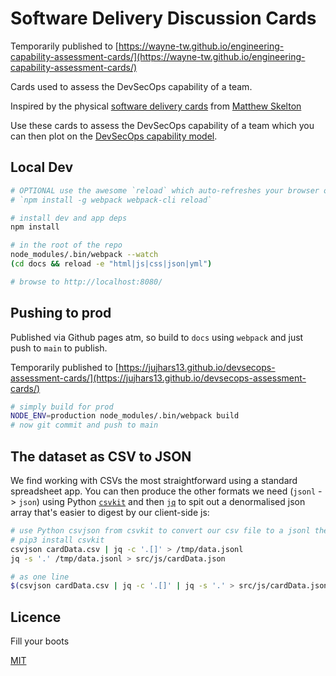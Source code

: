 # Software Delivery Discussion Cards

Temporarily published to [https://wayne-tw.github.io/engineering-capability-assessment-cards/](https://wayne-tw.github.io/engineering-capability-assessment-cards/)

Cards used to assess the DevSecOps capability of a team.

Inspired by the physical [software delivery cards](https://agilestationery.com/products/software-delivery-assessment-card-deck-by-matthew-skelton) from [Matthew Skelton](https://uk.linkedin.com/in/matthewskelton)

Use these cards to assess the DevSecOps capability of a team which you can then plot on the [DevSecOps capability model](https://devsecops.jujhar.com/).

## Local Dev

```bash
# OPTIONAL use the awesome `reload` which auto-refreshes your browser on change using websockets
# `npm install -g webpack webpack-cli reload`

# install dev and app deps
npm install

# in the root of the repo
node_modules/.bin/webpack --watch
(cd docs && reload -e "html|js|css|json|yml")

# browse to http://localhost:8080/
```

## Pushing to prod

Published via Github pages atm, so build to `docs` using `webpack` and just push to `main` to publish.

Temporarily published to [https://jujhars13.github.io/devsecops-assessment-cards/](https://jujhars13.github.io/devsecops-assessment-cards/)

```bash
# simply build for prod
NODE_ENV=production node_modules/.bin/webpack build
# now git commit and push to main
```

## The dataset as CSV to JSON

We find working with CSVs the most straightforward using a standard spreadsheet app.
You can then produce the other formats we need (`jsonl` -> `json`) using Python [`csvkit`](https://csvkit.readthedocs.io/en/latest/tutorial.html) and then [`jq`](https://stedolan.github.io/jq/) to spit out a denormalised json array that's easier to digest by our client-side js:

```bash
# use Python csvjson from csvkit to convert our csv file to a jsonl then to a json file
# pip3 install csvkit
csvjson cardData.csv | jq -c '.[]' > /tmp/data.jsonl
jq -s '.' /tmp/data.jsonl > src/js/cardData.json

# as one line
$(csvjson cardData.csv | jq -c '.[]' | jq -s '.' > src/js/cardData.json)
```

## Licence

Fill your boots

[MIT](LICENSE)
